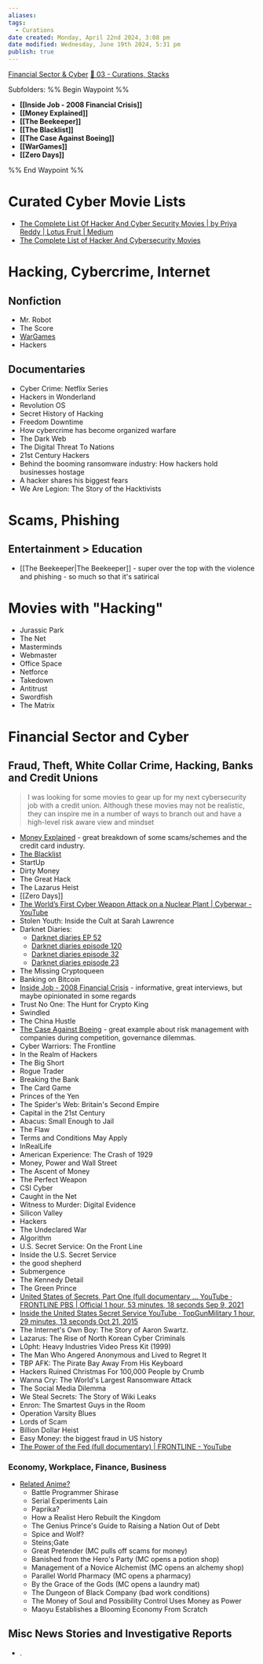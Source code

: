 ```yaml
---
aliases: 
tags:
  - Curations
date created: Monday, April 22nd 2024, 3:08 pm
date modified: Wednesday, June 19th 2024, 5:31 pm
publish: true
---
```


[Financial Sector & Cyber](../Financial%20Sector%20&%20Cyber/Financial%20Sector%20&%20Cyber.md) 
[📁 03 - Curations, Stacks](../../📁%2003%20-%20Curations,%20Stacks/📁%2003%20-%20Curations,%20Stacks.md) 

Subfolders:
%% Begin Waypoint %%
- **[[Inside Job - 2008 Financial Crisis]]**
- **[[Money Explained]]**
- **[[The Beekeeper]]**
- **[[The Blacklist]]**
- **[[The Case Against Boeing]]**
- **[[WarGames]]**
- **[[Zero Days]]**

%% End Waypoint %%
# Curated Cyber Movie Lists
- [The Complete List Of Hacker And Cyber Security Movies | by Priya Reddy | Lotus Fruit | Medium](https://medium.com/lotus-fruit/the-complete-list-of-hacker-and-cyber-security-movies-7313d11358c9)
- [The Complete List of Hacker And Cybersecurity Movies](https://cybersecurityventures.com/movies-about-cybersecurity-and-hacking/)
# Hacking, Cybercrime, Internet
## Nonfiction
- Mr. Robot
- The Score
- [WarGames](WarGames/WarGames.md) 
- Hackers
## Documentaries
- Cyber Crime: Netflix Series
- Hackers in Wonderland
- Revolution OS
- Secret History of Hacking
- Freedom Downtime
- How cybercrime has become organized warfare
- The Dark Web
- The Digital Threat To Nations
- 21st Century Hackers
- Behind the booming ransomware industry: How hackers hold businesses hostage
- A hacker shares his biggest fears
- We Are Legion: The Story of the Hacktivists
# Scams, Phishing
## Entertainment > Education
- [[The Beekeeper|The Beekeeper]] - super over the top with the violence and phishing - so much so that it's satirical
# Movies with "Hacking"
- Jurassic Park
- The Net
- Masterminds
- Webmaster
- Office Space
- Netforce
- Takedown
- Antitrust
- Swordfish
- The Matrix
# Financial Sector and Cyber
## Fraud, Theft, White Collar Crime, Hacking, Banks and Credit Unions
> I was looking for some movies to gear up for my next cybersecurity job with a credit union.  Although these movies may not be realistic, they can inspire me in a number of ways to branch out and have a high-level risk aware view and mindset

- [Money Explained](Money%20Explained/Money%20Explained.md) - great breakdown of some scams/schemes and the credit card industry.
- [The Blacklist](The%20Blacklist/The%20Blacklist.md)
- StartUp
- Dirty Money
- The Great Hack
- The Lazarus Heist
- [[Zero Days]]
- [The World’s First Cyber Weapon Attack on a Nuclear Plant | Cyberwar - YouTube](https://www.youtube.com/watch?v=dobTyPKccMA)
- Stolen Youth: Inside the Cult at Sarah Lawrence
- Darknet Diaries:
	- [Darknet diaries EP 52](../../CybersaderNotion/05%20Notes%20-%20Classes,%20Presentations,%20Pods/Darknet%20diaries%20EP%2052.md) 
	- [Darknet diaries episode 120](../../CybersaderNotion/05%20Notes%20-%20Classes,%20Presentations,%20Pods/Darknet%20diaries%20episode%20120.md) 
	- [Darknet diaries episode 32](../../CybersaderNotion/05%20Notes%20-%20Classes,%20Presentations,%20Pods/Darknet%20diaries%20episode%2032.md) 
	- [Darknet diaries episode 23](../../CybersaderNotion/05%20Notes%20-%20Classes,%20Presentations,%20Pods/Darknet%20diaries%20episode%2023.md) 
- The Missing Cryptoqueen
- Banking on Bitcoin
- [Inside Job - 2008 Financial Crisis](Inside%20Job%20-%202008%20Financial%20Crisis/Inside%20Job%20-%202008%20Financial%20Crisis.md) - informative, great interviews, but maybe opinionated in some regards
- Trust No One: The Hunt for Crypto King
- Swindled
- The China Hustle
- [The Case Against Boeing](The%20Case%20Against%20Boeing/The%20Case%20Against%20Boeing.md) - great example about risk management with companies during competition, governance dilemmas.
- Cyber Warriors: The Frontline
- In the Realm of Hackers
- The Big Short
- Rogue Trader
- Breaking the Bank
- The Card Game
- Princes of the Yen
- The Spider's Web: Britain's Second Empire
- Capital in the 21st Century
- Abacus: Small Enough to Jail
- The Flaw
- Terms and Conditions May Apply
- InRealLife
- American Experience: The Crash of 1929
- Money, Power and Wall Street
- The Ascent of Money
- The Perfect Weapon
- CSI Cyber
- Caught in the Net
- Witness to Murder: Digital Evidence
- Silicon Valley
- Hackers
- The Undeclared War
- Algorithm
- U.S. Secret Service: On the Front Line
- Inside the U.S. Secret Service
- the good shepherd
- Submergence
- The Kennedy Detail
- The Green Prince
- [United States of Secrets, Part One (full documentary ... YouTube · FRONTLINE PBS | Official 1 hour, 53 minutes, 18 seconds Sep 9, 2021](https://www.youtube.com/watch?v=kaUemcqIQ-k) 
- [Inside the United States Secret Service YouTube · TopGunMilitary 1 hour, 29 minutes, 13 seconds Oct 21, 2015](https://www.youtube.com/watch?v=DJppvSWb2v4) 
- The Internet's Own Boy: The Story of Aaron Swartz.
- Lazarus: The Rise of North Korean Cyber Criminals
- L0pht: Heavy Industries Video Press Kit (1999)
- The Man Who Angered Anonymous and Lived to Regret It
- TBP AFK: The Pirate Bay Away From His Keyboard
- Hackers Ruined Christmas For 100,000 People by Crumb
- Wanna Cry: The World's Largest Ransomware Attack
- The Social Media Dilemma
- We Steal Secrets: The Story of Wiki Leaks
- Enron: The Smartest Guys in the Room
- Operation Varsity Blues
- Lords of Scam
- Billion Dollar Heist
- Easy Money: the biggest fraud in US history
- [The Power of the Fed (full documentary) | FRONTLINE - YouTube](https://www.youtube.com/watch?v=9RbL8lTsITY) 
### Economy, Workplace, Finance, Business
- <u>Related Anime?</u>
	- Battle Programmer Shirase
	- Serial Experiments Lain
	- Paprika?
	- How a Realist Hero Rebuilt the Kingdom
	- The Genius Prince's Guide to Raising a Nation Out of Debt
	- Spice and Wolf?
	- Steins;Gate
	- Great Pretender (MC pulls off scams for money)
	- Banished from the Hero's Party (MC opens a potion shop)
	- Management of a Novice Alchemist (MC opens an alchemy shop)
	- Parallel World Pharmacy (MC opens a pharmacy)
	- By the Grace of the Gods (MC opens a laundry mat)
	- The Dungeon of Black Company (bad work conditions)
	- The Money of Soul and Possibility Control Uses Money as Power
	- Maoyu Establishes a Blooming Economy From Scratch
## Misc News Stories and Investigative Reports
- .
